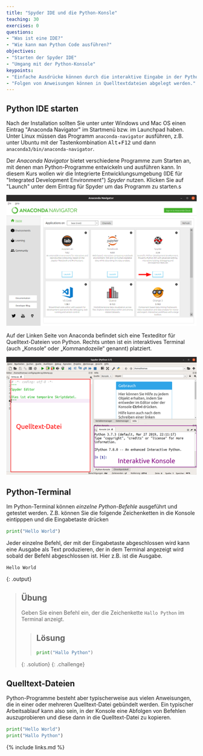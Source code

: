 ```yaml
---
title: "Spyder IDE und die Python-Konsle"
teaching: 30
exercises: 0
questions:
- "Was ist eine IDE?"
- "Wie kann man Python Code ausführen?"
objectives:
- "Starten der Spyder IDE"
- "Umgang mit der Python-Konsole"
keypoints:
- "Einfache Ausdrücke können durch die interaktive Eingabe in der Python-Konsole ausgeführt werden."
- "Folgen von Anweisungen können in Quelltextdateien abgelegt werden."
---
```


## Python IDE starten

Nach der Installation sollten Sie unter unter Windows und Mac OS einen Eintrag "Anaconda Navigator" im Startmenü bzw. im Launchpad haben.
Unter Linux müssen das Programm `anaconda-navigator` ausführen, z.B. unter Ubuntu mit der Tastenkombination <kbd>Alt</kbd>+<kbd>F12</kbd> und dann `anaconda3/bin/anaconda-navigator`.

Der *Anaconda Navigator* bietet verschiedene Programme zum Starten an, mit denen man Python-Programme entwickeln und ausführen kann. 
In diesem Kurs wollen wir die Integrierte Entwicklungsumgebung (IDE für "Integrated Development Environment") *Spyder* nutzen.
Klicken Sie auf "Launch" unter dem Eintrag für Spyder um das Programm zu starten.s

![Spyder starten im Anaconda Navigator](../fig/anaconda-launch.png)

Auf der Linken Seite von Anaconda befindet sich eine Texteditor für Quelltext-Dateien von Python.
Rechts unten ist ein interaktives Terminal (auch „Konsole“ oder „Kommandozeile“ genannt) platziert.

![Spyder IDE Oberfläche](../fig/spyder-ide.png)

## Python-Terminal

Im Python-Terminal können *einzelne Python-Befehle* ausgeführt und getestet werden.
Z.B. können Sie die folgende Zeichenketten in die Konsole eintipppen und die Eingabetaste drücken

~~~python
print("Hello World")
~~~
Jeder einzelne Befehl, der mit der Eingabetaste abgeschlossen wird kann eine Ausgabe als Text produzieren, der in dem Terminal angezeigt wird sobald der Befehl abgeschlossen ist. 
Hier z.B. ist die Ausgabe.
~~~
Hello World
~~~
{: .output}

> ## Übung
> Geben Sie einen Befehl ein, der die Zeichenkette `Hallo Python` im Terminal anzeigt.
>> ## Lösung
>> ~~~python
>> print("Hallo Python")
>> ~~~
> {: .solution}
{: .challenge}

## Quelltext-Dateien

Python-Programme besteht aber typischerweise aus vielen Anweisungen, die in einer oder mehreren Quelltext-Datei gebündelt werden.
Ein typischer Arbeitsablauf kann also sein, in der Konsole eine Abfolgen von Befehlen auszuprobieren und diese dann in die Quelltext-Datei zu kopieren.

~~~python
print("Hello World")
print("Hallo Python")
~~~


{% include links.md %}

